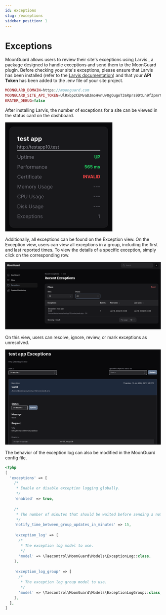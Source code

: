 ```yaml
---
id: exceptions
slug: /exceptions
sidebar_position: 1
---
```


# Exceptions

MoonGuard allows users to review their site's exceptions using Larvis ,
a package designed to handle exceptions and send them to the MoonGuard plugin.
Before checking your site's exceptions, please ensure that Larvis has been
installed (refer to the
[Larvis documentation](https://github.com/taecontrol/larvis/tree/1.x)) and that
your **API Token** has been added to the .env file of your site project.



```php
MOONGUARD_DOMAIN=https://moonguard.com
MOONGUARD_SITE_API_TOKEN=UlRxbpzCEMvaDJmoHvnUvOgOugoT3aRprs9DtLn9fZpmr9aoKExMa71hTLO3
KRATER_DEBUG=false
```

After installing Larvis, the number of exceptions for a site can be viewed in
the status card on the dashboard.

![exceptions-dashboard](./img/exceptions-dashboard.png)

Additionally, all exceptions can be found on the Exception view. On the Exception
view, users can view all exceptions in a group, including the first and last
reported times. To view the details of a specific exception, simply click on the
corresponding row.

![exceptions-list](./img/exceptions-list.png)


On this view, users can resolve, ignore, review, or mark exceptions as unresolved.

![exceptions-details](./img/exceptions-details.png)

The behavior of the exception log can also be modified in the MoonGuard config file.

```php
<?php
[
  'exceptions' => [
    /*
     * Enable or disable exception logging globally.
     */
    'enabled' => true,

    /*
     * The number of minutes that should be waited before sending a notification about exception log group updates.
     */
    'notify_time_between_group_updates_in_minutes' => 15,

    'exception_log' => [
      /*
       * The exception log model to use.
       */
      'model' => \Taecontrol\MoonGuard\Models\ExceptionLog::class,
    ],

    'exception_log_group' => [
      /*
       * The exception log group model to use.
       */
      'model' => \Taecontrol\MoonGuard\Models\ExceptionLogGroup::class,
    ],
  ],
]
```
